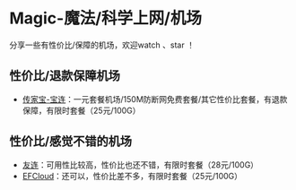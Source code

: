 # Magic-魔法/科学上网/机场
分享一些有性价比/保障的机场，欢迎watch 、star ！

## 性价比/退款保障机场
- [传家宝-宝连](https://baolian.publicvm.com)：一元套餐机场/150M防断网免费套餐/其它性价比套餐，有退款保障，有限时套餐（25元/100G）

## 性价比/感觉不错的机场
- [友连](https://xn--iory11l.com/)：可用性比较高，性价比也还不错，有限时套餐（28元/100G）
- [EFCloud](https://efc.homes/)：还可以，性价比差不多，有限时套餐（25元/100G）
